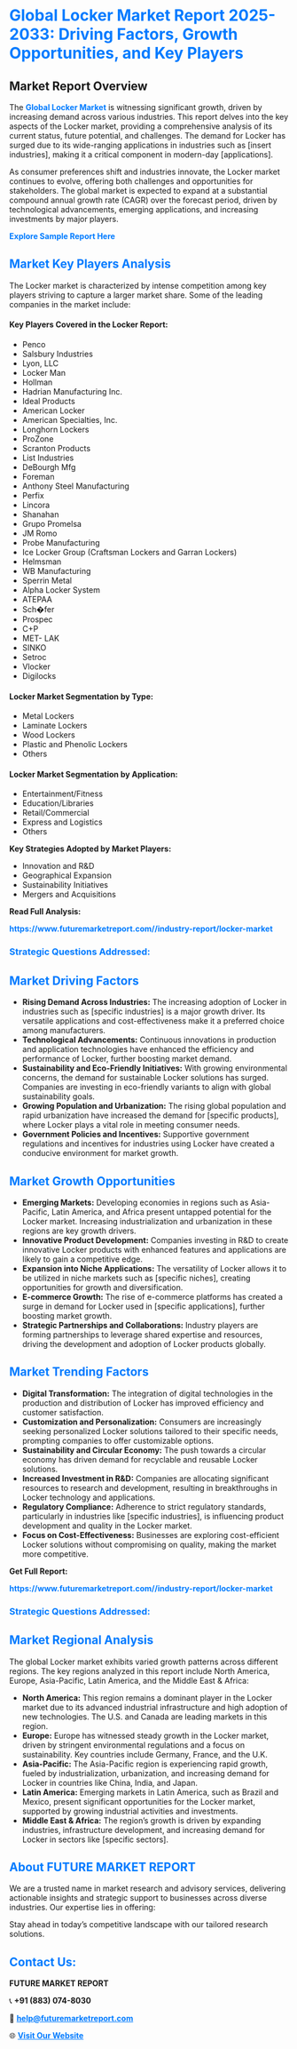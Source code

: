 <h1 style="color: #007BFF;">Global Locker Market Report 2025-2033: Driving Factors, Growth Opportunities, and Key Players</h1>

<section id="overview">
<h2>Market Report Overview</h2>
<p>The <a href="https://www.futuremarketreport.com//industry-report/locker-market" style="color: #007BFF; text-decoration: none;"><strong>Global Locker Market</strong></a> is witnessing significant growth, driven by increasing demand across various industries. This report delves into the key aspects of the Locker market, providing a comprehensive analysis of its current status, future potential, and challenges. The demand for Locker has surged due to its wide-ranging applications in industries such as [insert industries], making it a critical component in modern-day [applications].</p>
<p>As consumer preferences shift and industries innovate, the Locker market continues to evolve, offering both challenges and opportunities for stakeholders. The global market is expected to expand at a substantial compound annual growth rate (CAGR) over the forecast period, driven by technological advancements, emerging applications, and increasing investments by major players.</p>
</section>

<section id="overview">
<p><a href="https://www.futuremarketreport.com//request-sample/reportId=59056" style="color: #007BFF; text-decoration: none;"><strong>Explore Sample Report Here</strong></a></p>
</section>

<section id="key-players">
<h2 style="color: #007BFF;">Market Key Players Analysis</h2>
<p>The Locker market is characterized by intense competition among key players striving to capture a larger market share. Some of the leading companies in the market include:</p>
<h4>Key Players Covered in the Locker Report:</h4>
<ul><li>Penco</li><li>Salsbury Industries</li><li>Lyon, LLC</li><li>Locker Man</li><li>Hollman</li><li>Hadrian Manufacturing Inc.</li><li>Ideal Products</li><li>American Locker</li><li>American Specialties, Inc.</li><li>Longhorn Lockers</li><li>ProZone</li><li>Scranton Products</li><li>List Industries</li><li>DeBourgh Mfg</li><li>Foreman</li><li>Anthony Steel Manufacturing</li><li>Perfix</li><li>Lincora</li><li>Shanahan</li><li>Grupo Promelsa</li><li>JM Romo</li><li>Probe Manufacturing</li><li>Ice Locker Group (Craftsman Lockers and Garran Lockers)</li><li>Helmsman</li><li>WB Manufacturing</li><li>Sperrin Metal</li><li>Alpha Locker System</li><li>ATEPAA</li><li>Sch�fer</li><li>Prospec</li><li>C+P</li><li>MET- LAK</li><li>SINKO</li><li>Setroc</li><li>Vlocker</li><li>Digilocks</li></ul>
<h4>Locker Market Segmentation by Type:</h4>
<ul><li>Metal Lockers</li><li>Laminate Lockers</li><li>Wood Lockers</li><li>Plastic and Phenolic Lockers</li><li>Others</li></ul>

<h4>Locker Market Segmentation by Application:</h4>
<ul><li>Entertainment/Fitness</li><li>Education/Libraries</li><li>Retail/Commercial</li><li>Express and Logistics</li><li>Others</li></ul>
<p><strong>Key Strategies Adopted by Market Players:</strong></p>
<ul>
<li>Innovation and R&D</li>
<li>Geographical Expansion</li>
<li>Sustainability Initiatives</li>
<li>Mergers and Acquisitions</li>
</ul>
</section>

<section>
<p><strong>Read Full Analysis: </strong></p><a href="https://www.futuremarketreport.com//industry-report/locker-market" style="color: #007BFF; text-decoration: none;"><strong>https://www.futuremarketreport.com//industry-report/locker-market</strong></a>
<h3 style="color: #007BFF;">Strategic Questions Addressed:</h3>
</section>

<section id="driving-factors">
<h2 style="color: #007BFF;">Market Driving Factors</h2>
<ul>
<li><strong>Rising Demand Across Industries:</strong> The increasing adoption of Locker in industries such as [specific industries] is a major growth driver. Its versatile applications and cost-effectiveness make it a preferred choice among manufacturers.</li>
<li><strong>Technological Advancements:</strong> Continuous innovations in production and application technologies have enhanced the efficiency and performance of Locker, further boosting market demand.</li>
<li><strong>Sustainability and Eco-Friendly Initiatives:</strong> With growing environmental concerns, the demand for sustainable Locker solutions has surged. Companies are investing in eco-friendly variants to align with global sustainability goals.</li>
<li><strong>Growing Population and Urbanization:</strong> The rising global population and rapid urbanization have increased the demand for [specific products], where Locker plays a vital role in meeting consumer needs.</li>
<li><strong>Government Policies and Incentives:</strong> Supportive government regulations and incentives for industries using Locker have created a conducive environment for market growth.</li>
</ul>
</section>

<section id="growth-opportunities">
<h2 style="color: #007BFF;">Market Growth Opportunities</h2>
<ul>
<li><strong>Emerging Markets:</strong> Developing economies in regions such as Asia-Pacific, Latin America, and Africa present untapped potential for the Locker market. Increasing industrialization and urbanization in these regions are key growth drivers.</li>
<li><strong>Innovative Product Development:</strong> Companies investing in R&D to create innovative Locker products with enhanced features and applications are likely to gain a competitive edge.</li>
<li><strong>Expansion into Niche Applications:</strong> The versatility of Locker allows it to be utilized in niche markets such as [specific niches], creating opportunities for growth and diversification.</li>
<li><strong>E-commerce Growth:</strong> The rise of e-commerce platforms has created a surge in demand for Locker used in [specific applications], further boosting market growth.</li>
<li><strong>Strategic Partnerships and Collaborations:</strong> Industry players are forming partnerships to leverage shared expertise and resources, driving the development and adoption of Locker products globally.</li>
</ul>
</section>

<section id="trending-factors">
<h2 style="color: #007BFF;">Market Trending Factors</h2>
<ul>
<li><strong>Digital Transformation:</strong> The integration of digital technologies in the production and distribution of Locker has improved efficiency and customer satisfaction.</li>
<li><strong>Customization and Personalization:</strong> Consumers are increasingly seeking personalized Locker solutions tailored to their specific needs, prompting companies to offer customizable options.</li>
<li><strong>Sustainability and Circular Economy:</strong> The push towards a circular economy has driven demand for recyclable and reusable Locker solutions.</li>
<li><strong>Increased Investment in R&D:</strong> Companies are allocating significant resources to research and development, resulting in breakthroughs in Locker technology and applications.</li>
<li><strong>Regulatory Compliance:</strong> Adherence to strict regulatory standards, particularly in industries like [specific industries], is influencing product development and quality in the Locker market.</li>
<li><strong>Focus on Cost-Effectiveness:</strong> Businesses are exploring cost-efficient Locker solutions without compromising on quality, making the market more competitive.</li>
</ul>
</section>

<section>
<p><strong>Get Full Report: </strong></p><a href="https://www.futuremarketreport.com//industry-report/locker-market" style="color: #007BFF; text-decoration: none;"><strong>https://www.futuremarketreport.com//industry-report/locker-market</strong></a>
<h3 style="color: #007BFF;">Strategic Questions Addressed:</h3>
</section>


<section id="regional-analysis">
<h2 style="color: #007BFF;">Market Regional Analysis</h2>
<p>The global Locker market exhibits varied growth patterns across different regions. The key regions analyzed in this report include North America, Europe, Asia-Pacific, Latin America, and the Middle East & Africa:</p>
<ul>
<li><strong>North America:</strong> This region remains a dominant player in the Locker market due to its advanced industrial infrastructure and high adoption of new technologies. The U.S. and Canada are leading markets in this region.</li>
<li><strong>Europe:</strong> Europe has witnessed steady growth in the Locker market, driven by stringent environmental regulations and a focus on sustainability. Key countries include Germany, France, and the U.K.</li>
<li><strong>Asia-Pacific:</strong> The Asia-Pacific region is experiencing rapid growth, fueled by industrialization, urbanization, and increasing demand for Locker in countries like China, India, and Japan.</li>
<li><strong>Latin America:</strong> Emerging markets in Latin America, such as Brazil and Mexico, present significant opportunities for the Locker market, supported by growing industrial activities and investments.</li>
<li><strong>Middle East & Africa:</strong> The region’s growth is driven by expanding industries, infrastructure development, and increasing demand for Locker in sectors like [specific sectors].</li>
</ul>
</section>

<footer>
<h2 style="color: #007BFF;">About FUTURE MARKET REPORT</h2>
<p>We are a trusted name in market research and advisory services, delivering actionable insights and strategic support to businesses across diverse industries. Our expertise lies in offering:</p>

<p>Stay ahead in today’s competitive landscape with our tailored research solutions.</p>

<h2 style="color: #007BFF;">Contact Us:</h2>
<p><strong>FUTURE MARKET REPORT</strong></p>
<p>📞 <strong>+91 (883) 074-8030</strong></p>
<p>📧 <strong><a href="mailto:help@futuremarketreport.com" style="color: #007BFF;">help@futuremarketreport.com</a></strong></p>
<p>🌐 <strong><a href="https://www.futuremarketreport.com/" style="color: #007BFF;">Visit Our Website</a></strong></p>
</footer>
